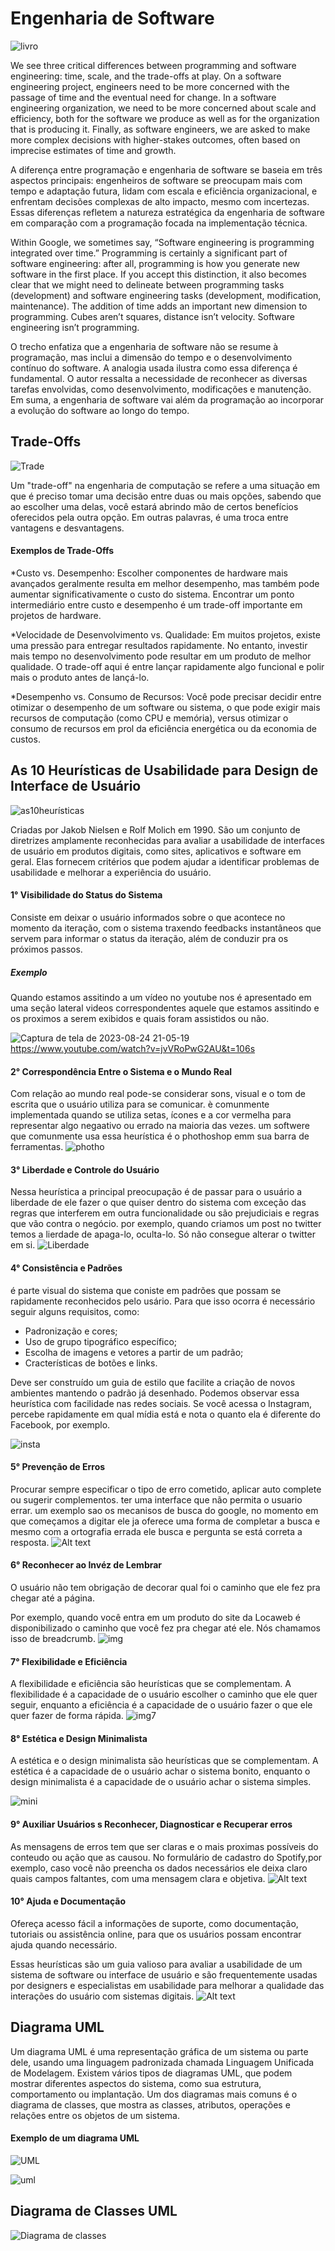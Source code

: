 # Engenharia de Software

![livro](https://user-images.githubusercontent.com/126684518/263099934-429a9f0b-ff99-41f7-9af2-7dba9a9fd3ff.jpeg)

We see three critical differences between programming and software engineering: time, scale, and the trade-offs at play. On a software engineering project, engineers need to be more concerned with the passage of time and the eventual need for change. In a software engineering organization, we need to be more concerned about scale and efficiency, both for the software we produce as well as for the organization that is producing it. Finally, as software engineers, we are asked to make more complex decisions with higher-stakes outcomes, often based on imprecise estimates of time and growth.



A diferença entre programação e engenharia de software se baseia em três aspectos principais: engenheiros de software se preocupam mais com tempo e adaptação futura, lidam com escala e eficiência organizacional, e enfrentam decisões complexas de alto impacto, mesmo com incertezas. Essas diferenças refletem a natureza estratégica da engenharia de software em comparação com a programação focada na implementação técnica.

Within Google, we sometimes say, “Software engineering is programming integrated over time.” Programming is certainly a significant part of software engineering: after all, programming is how you generate new software in the first place. If you accept this distinction, it also becomes clear that we might need to delineate between programming tasks (development) and software engineering tasks (development, modification, maintenance). The addition of time adds an important new dimension to programming. Cubes aren’t squares, distance isn’t velocity. Software engineering isn’t programming.


O trecho enfatiza que a engenharia de software não se resume à programação, mas inclui a dimensão do tempo e o desenvolvimento contínuo do software. A analogia usada ilustra como essa diferença é fundamental. O autor ressalta a necessidade de reconhecer as diversas tarefas envolvidas, como desenvolvimento, modificações e manutenção. Em suma, a engenharia de software vai além da programação ao incorporar a evolução do software ao longo do tempo.

## Trade-Offs

![Trade](https://github.com/PauloCruz34/bertoti/assets/126684518/79075aa8-ab25-4373-b6dd-8057005206df)

Um "trade-off" na engenharia de computação se refere a uma situação em que é preciso tomar uma decisão entre duas ou mais opções, sabendo que ao escolher uma delas, você estará abrindo mão de certos benefícios oferecidos pela outra opção. Em outras palavras, é uma troca entre vantagens e desvantagens.

#### Exemplos de Trade-Offs


*Custo vs. Desempenho: Escolher componentes de hardware mais avançados geralmente resulta em melhor desempenho, mas também pode aumentar significativamente o custo do sistema. Encontrar um ponto intermediário entre custo e desempenho é um trade-off importante em projetos de hardware.

*Velocidade de Desenvolvimento vs. Qualidade: Em muitos projetos, existe uma pressão para entregar resultados rapidamente. No entanto, investir mais tempo no desenvolvimento pode resultar em um produto de melhor qualidade. O trade-off aqui é entre lançar rapidamente algo funcional e polir mais o produto antes de lançá-lo.

*Desempenho vs. Consumo de Recursos: Você pode precisar decidir entre otimizar o desempenho de um software ou sistema, o que pode exigir mais recursos de computação (como CPU e memória), versus otimizar o consumo de recursos em prol da eficiência energética ou da economia de custos.

## As 10 Heurísticas de Usabilidade para Design de Interface de Usuário

![as10heurísticas](https://user-images.githubusercontent.com/126684518/263132546-d2e2fecb-1ffd-4688-b04c-8315b686b50f.png)

Criadas por Jakob Nielsen e Rolf Molich em 1990. São um conjunto de diretrizes amplamente reconhecidas para avaliar a usabilidade de interfaces de usuário em produtos digitais, como sites, aplicativos e software em geral. Elas fornecem critérios que podem ajudar a identificar problemas de usabilidade e melhorar a experiência do usuário.

#### 1° Visibilidade do Status do Sistema
Consiste em deixar o usuário informados sobre o que acontece no momento da iteração, com o sistema traxendo feedbacks instantâneos que servem para informar o status da iteração, além de conduzir pra os próximos passos.
##### Exemplo
Quando estamos assitindo a um vídeo no youtube nos é apresentado em uma seção lateral videos correspondentes aquele que estamos assitindo e os proximos a serem exibidos e  quais foram assistidos ou não.

![Captura de tela de 2023-08-24 21-05-19](https://user-images.githubusercontent.com/126684518/263132368-a6ce7e35-3c7c-46b6-80b5-9a5be34fcb78.png)
https://www.youtube.com/watch?v=jvVRoPwG2AU&t=106s
#### 2° Correspondência Entre o Sistema e o Mundo Real
Com relação ao mundo real pode-se considerar sons, visual e o tom de escrita que o usuário utiliza para se comunicar. è comunmente implementada quando se utiliza setas, ícones e a cor vermelha para representar algo negaativo ou errado na maioria das vezes.
um softwere que comunmente usa essa heurística é o phothoshop emm sua barra de ferramentas.
![photho](https://www.alura.com.br/artigos/assets/10-heuristicas/photoshop-barra-ferramentas.png)

#### 3° Liberdade e Controle do Usuário
Nessa heurística a principal preocupação é de passar para o usuário a liberdade de ele fazer o que quiser dentro do sistema com exceção das regras que interferem em outra funcionalidade ou são prejudiciais e regras que vão contra o negócio.
por exemplo, quando criamos um post no twitter temos a lierdade de apaga-lo, oculta-lo. Só não consegue alterar o twitter em si.
![Liberdade](https://www.alura.com.br/artigos/assets/10-heuristicas/tweet-retweet.png)

#### 4° Consistência e Padrões
é  parte visual do sistema que coniste em padrões que possam se rapidamente reconhecidos pelo usário. Para que isso ocorra é necessário seguir alguns requisitos, como:
* Padronização e cores;
* Uso de grupo tipográfico específico;
* Escolha de imagens e vetores a partir de um padrão;
* Cracterísticas de botões e links.
  
Deve ser construído um guia de estilo que facilite a criação de novos ambientes mantendo o padrão já desenhado. Podemos observar essa heurística com facilidade nas redes sociais. Se você acessa o Instagram, percebe rapidamente em qual mídia está e nota o quanto ela é diferente do Facebook, por exemplo.

![insta](https://encrypted-tbn0.gstatic.com/images?q=tbn:ANd9GcTNgbd9pQzSyTAtCjwYLu_pZpVBu4QvINNhKw&usqp=CAU)
#### 5° Prevenção de Erros
Procurar sempre especificar o tipo de erro cometido, aplicar auto complete ou sugerir complementos.
ter uma interface que não permita o usuario errar.
um exemplo sao os mecanisos de busca do google, no momento em que começamos a digitar ele ja oferece uma forma de completar a busca e mesmo com a ortografia errada ele busca e pergunta se está correta a resposta.
![Alt text](https://www.alura.com.br/artigos/assets/10-heuristicas/google-busca.png)

#### 6° Reconhecer ao Invéz de Lembrar
O usuário não tem obrigação de decorar qual foi o caminho que ele fez pra chegar até a página.

Por exemplo, quando você entra em um produto do site da Locaweb é disponibilizado o caminho que você fez pra chegar até ele. Nós chamamos isso de breadcrumb.
![img](https://www.alura.com.br/artigos/assets/10-heuristicas/email-marketing-layout-breadcrumb.png)
#### 7° Flexibilidade e Eficiência

A flexibilidade e eficiência são heurísticas que se complementam. A flexibilidade é a capacidade de o usuário escolher o caminho que ele quer seguir, enquanto a eficiência é a capacidade de o usuário fazer o que ele quer fazer de forma rápida.
![img7](https://www.alura.com.br/artigos/assets/10-heuristicas/exemplo-trello.gif)
#### 8° Estética e Design Minimalista

A estética e o design minimalista são heurísticas que se complementam. A estética é a capacidade de o usuário achar o sistema bonito, enquanto o design minimalista é a capacidade de o usuário achar o sistema simples.

![mini](https://www.alura.com.br/artigos/assets/10-heuristicas/exemplo-nubank-aplicativo.png)

#### 9° Auxiliar Usuários s Reconhecer, Diagnosticar e Recuperar erros
As mensagens de erros tem que ser claras e o mais proximas possíveis do conteudo ou ação que as causou.
No formulário de cadastro do Spotify,por exemplo, caso você não preencha os dados necessários ele deixa  claro quais campos faltantes, com uma mensagem clara e objetiva.
![Alt text](image-1.png)
#### 10° Ajuda e Documentação
Ofereça acesso fácil a informações de suporte, como documentação, tutoriais ou assistência online, para que os usuários possam encontrar ajuda quando necessário.

Essas heurísticas são um guia valioso para avaliar a usabilidade de um sistema de software ou interface de usuário e são frequentemente usadas por designers e especialistas em usabilidade para melhorar a qualidade das interações do usuário com sistemas digitais.
![Alt text](image-2.png)


## Diagrama UML

Um diagrama UML é uma representação gráfica de um sistema ou parte dele, usando uma linguagem padronizada chamada Linguagem Unificada de Modelagem. Existem vários tipos de diagramas UML, que podem mostrar diferentes aspectos do sistema, como sua estrutura, comportamento ou implantação. Um dos diagramas mais comuns é o diagrama de classes, que mostra as classes, atributos, operações e relações entre os objetos de um sistema. 

#### Exemplo de um diagrama UML

 ![UML](https://user-images.githubusercontent.com/126684518/263119320-54a03cd9-f377-4a85-aaf4-c074f391d5ca.png)

![uml](https://github.com/PauloCruz34/bertoti/assets/126684518/cdc57a01-dcff-4706-af6d-70bde2acd82a)

## Diagrama de Classes UML
![Diagrama de classes](https://github.com/PauloCruz34/bertoti/assets/126684518/2067839d-8fa7-4eb8-8a4c-3a57a40dab7a)
